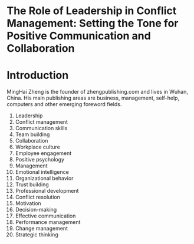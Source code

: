 # The Role of Leadership in Conflict Management: Setting the Tone for Positive Communication and Collaboration

# Introduction



MingHai Zheng is the founder of zhengpublishing.com and lives in Wuhan, China. His main publishing areas are business, management, self-help, computers and other emerging foreword fields.



1. Leadership
2. Conflict management
3. Communication skills
4. Team building
5. Collaboration
6. Workplace culture
7. Employee engagement
8. Positive psychology
9. Management
10. Emotional intelligence
11. Organizational behavior
12. Trust building
13. Professional development
14. Conflict resolution
15. Motivation
16. Decision-making
17. Effective communication
18. Performance management
19. Change management
20. Strategic thinking

